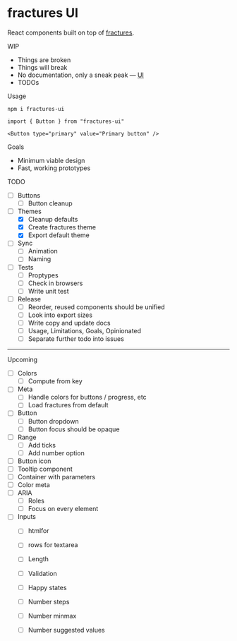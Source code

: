 # fractures UI

React components built on top of [fractures](https://github.com/fractures/fractures).

WIP

* Things are broken
* Things will break
* No documentation, only a sneak peak — [UI](https://fractures.space/ui)
* TODOs

Usage

```
npm i fractures-ui

import { Button } from "fractures-ui"

<Button type="primary" value="Primary button" />

```

Goals

* Minimum viable design
* Fast, working prototypes

TODO

* [ ] Buttons
	* [ ] Button cleanup
* [ ] Themes
	* [x] Cleanup defaults
	* [x] Create fractures theme
	* [x] Export default theme
* [ ] Sync
	* [ ] Animation
	* [ ] Naming
* [ ] Tests 
	* [ ] Proptypes
	* [ ] Check in browsers
	* [ ] Write unit test
* [ ] Release
	* [ ] Reorder, reused components should be unified
	* [ ] Look into export sizes
	* [ ] Write copy and update docs
	* [ ] Usage, Limitations, Goals, Opinionated
	* [ ] Separate further todo into issues

---

Upcoming

* [ ] Colors
	* [ ] Compute from key
* [ ] Meta
	* [ ] Handle colors for buttons / progress, etc
	* [ ] Load fractures from default
* [ ] Button
	* [ ] Button dropdown
	* [ ] Button focus should be opaque
* [ ] Range
	* [ ] Add ticks
	* [ ] Add number option
* [ ] Button icon
* [ ] Tooltip component
* [ ] Container with parameters
* [ ] Color meta
* [ ] ARIA
	* [ ] Roles
	* [ ] Focus on every element
* [ ] Inputs
	* [ ] htmlfor
	* [ ] rows for textarea
	* [ ] Length
	* [ ] Validation
	* [ ] Happy states
	* [ ] Number steps
	* [ ] Number minmax
	* [ ] Number suggested values
	